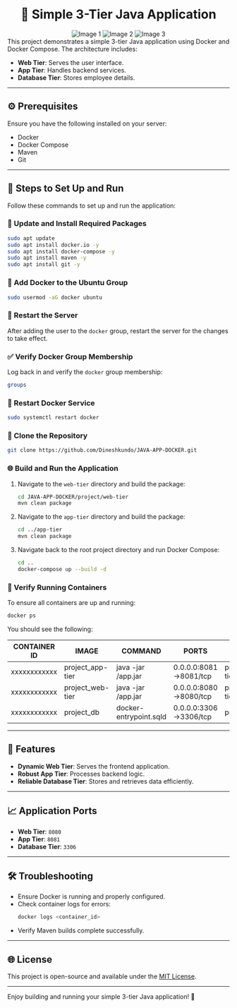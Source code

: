 <div align="center">
  <h1>🚀 Simple 3-Tier Java Application</h1>
  <img src="https://github.com/user-attachments/assets/a66f2e4b-178e-4be3-be01-d2e476496af7" alt="Image 1" />
  <img src="https://github.com/user-attachments/assets/25acb707-39b6-44a5-b6fa-ee81e456f277" alt="Image 2" />
  <img src="https://github.com/user-attachments/assets/b072ee01-d973-4549-9b80-d78b469f6323" alt="Image 3" />
</div>
This project demonstrates a simple 3-tier Java application using Docker and Docker Compose. The architecture includes:

- **Web Tier**: Serves the user interface.
- **App Tier**: Handles backend services.
- **Database Tier**: Stores employee details.

---

## ⚙️ Prerequisites
Ensure you have the following installed on your server:

- Docker
- Docker Compose
- Maven
- Git

---

## 🙌 Steps to Set Up and Run

Follow these commands to set up and run the application:

### 📝 Update and Install Required Packages
```bash
sudo apt update
sudo apt install docker.io -y
sudo apt install docker-compose -y
sudo apt install maven -y
sudo apt install git -y
```

### 🔐 Add Docker to the Ubuntu Group
```bash
sudo usermod -aG docker ubuntu
```

### 🚫 Restart the Server
After adding the user to the `docker` group, restart the server for the changes to take effect.

### ✅ Verify Docker Group Membership
Log back in and verify the `docker` group membership:
```bash
groups
```

### 🔄 Restart Docker Service
```bash
sudo systemctl restart docker
```

### 🔗 Clone the Repository
```bash
git clone https://github.com/Dineshkundo/JAVA-APP-DOCKER.git
```

### 🌐 Build and Run the Application

1. Navigate to the `web-tier` directory and build the package:
   ```bash
   cd JAVA-APP-DOCKER/project/web-tier
   mvn clean package
   ```

2. Navigate to the `app-tier` directory and build the package:
   ```bash
   cd ../app-tier
   mvn clean package
   ```

3. Navigate back to the root project directory and run Docker Compose:
   ```bash
   cd ..
   docker-compose up --build -d
   ```

### 🔢 Verify Running Containers
To ensure all containers are up and running:
```bash
docker ps
```
You should see the following:

| CONTAINER ID | IMAGE              | COMMAND                  | PORTS                  | NAMES               |
|--------------|--------------------|--------------------------|------------------------|---------------------|
| xxxxxxxxxxxx | project_app-tier   | java -jar /app.jar       | 0.0.0.0:8081->8081/tcp | project_app-tier_1  |
| xxxxxxxxxxxx | project_web-tier   | java -jar /app.jar       | 0.0.0.0:8080->8080/tcp | project_web-tier_1  |
| xxxxxxxxxxxx | project_db         | docker-entrypoint.sqld   | 0.0.0.0:3306->3306/tcp | project_db_1        |

---

## 🌟 Features
- **Dynamic Web Tier**: Serves the frontend application.
- **Robust App Tier**: Processes backend logic.
- **Reliable Database Tier**: Stores and retrieves data efficiently.

---

## 📈 Application Ports
- **Web Tier**: `8080`
- **App Tier**: `8081`
- **Database Tier**: `3306`

---

## 🛠️ Troubleshooting
- Ensure Docker is running and properly configured.
- Check container logs for errors:
  ```bash
  docker logs <container_id>
  ```
- Verify Maven builds complete successfully.

---

## 🌐 License
This project is open-source and available under the [MIT License](LICENSE).

---

Enjoy building and running your simple 3-tier Java application! 🚀

